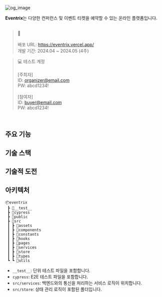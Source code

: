 ![og_image](https://github.com/soprue/eventrix/assets/62260343/f1473bc4-9535-4924-8f45-ed5c6e528e68)

**Eventrix**는 다양한 컨퍼런스 및 이벤트 티켓을 예약할 수 있는 온라인 플랫폼입니다.  
<br/>

> 📌 <br/><br/>
배포 URL: https://eventrix.vercel.app/  
개발 기간: 2024.04 ~ 2024.05 (4주)

> 💻 테스트 계정  <br/><br/>
[주최자]    
ID: organizer@email.com  
PW: abcd1234! <br/><br/>
[참여자]  
ID: buyer@email.com  
PW: abcd1234!

<br />

## 주요 기능


## 기술 스택


## 기술적 도전


## 아키텍처
```
📦eventrix
 ┣ 📂__test__
 ┣ 📂cypress
 ┣ 📂public
 ┣ 📂src
 ┃ ┣ 📂assets
 ┃ ┣ 📂components
 ┃ ┣ 📂constants
 ┃ ┣ 📂hooks
 ┃ ┣ 📂pages
 ┃ ┣ 📂services
 ┃ ┣ 📂store
 ┃ ┣ 📂types
 ┗ ┗ 📂utils
```

- `__test__`: 단위 테스트 파일을 포함합니다.
- `cypress`: E2E 테스트 파일을 포함합니다.
- `src/services`: 백엔드와의 통신을 처리하는 서비스 로직이 위치합니다.
- `src/store`: 상태 관리 로직이 포함된 폴더입니다.
